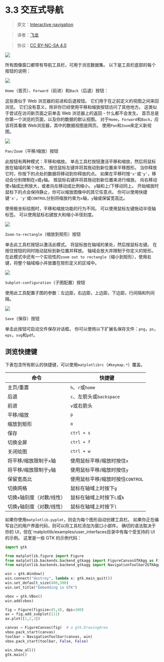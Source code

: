 # 3.3 交互式导航

> 原文：[Interactive navigation](http://matplotlib.org/users/navigation_toolbar.html)

> 译者：[飞龙](https://github.com/)

> 协议：[CC BY-NC-SA 4.0](http://creativecommons.org/licenses/by-nc-sa/4.0/)

![](http://matplotlib.org/_images/toolbar.png)

所有图像窗口都带有导航工具栏，可用于浏览数据集。 以下是工具栏底部的每个按钮的说明：

![](http://matplotlib.org/_images/back.png)

`Home`（首页）、`Forward`（前进）和`Back`（后退）按钮：

这些类似于 Web 浏览器的前进和后退按钮。 它们用于在之前定义的视图之间来回浏览。 它们没有意义，除非你已经使用平移和缩放按钮访问了其他地方。 这类似于尝试在访问新页面之前单击 Web 浏览器上的返回 - 什么都不会发生。 首页总是你第一个浏览的页面，以及你的数据的默认视图。 对于`Home`，`Forward`和`Back`，应该将其看做 Web浏览器，其中的数据视图是网页。 使用`Pan`和`Zoom`来定义新视图。

![](http://matplotlib.org/_images/move.png)

`Pan/Zoom`（平移/缩放）按钮

此按钮有两种模式：平移和缩放。 单击工具栏按钮激活平移和缩放，然后将鼠标放在轴域的某个地方。 按住鼠标左键并将其拖动到新位置来平移图形。 当你释放它时，你按下的点处的数据将移动到你释放的点。 如果在平移时按`'x'`或`'y'`，移动会分别限制在`x`或`y`轴。 按鼠标右键并将其拖动到新位置来进行缩放。 向右移动使`x`轴成比例放大，或者向左移动成比例缩小。 `y`轴和上/下移动同上。 开始缩放时鼠标下的点会保持静止，你可以缩放图像中的其它任意点。 你可以使用快捷键`'x'`，`'y'`或`CONTROL`分别将缩放约束为`x`轴，`y`轴或保留宽高比。

使用极坐标绘图时，平移和缩放功能的行为不同。 可以使用鼠标左键拖动半径轴标签。 可以使用鼠标右键放大和缩小半径刻度。

![](http://matplotlib.org/_images/zoom_to_rect.png)

`Zoom-to-rectangle`（缩放到矩形）按钮

单击此工具栏按钮以激活此模式。 将鼠标放在轴域的某处，然后按鼠标左键。 在按住按钮的同时拖动鼠标到新位置并释放。 轴域会放大并限制于你定义的矩形。 在此模式中还有一个实验性的`zoom out to rectangle`（缩小到矩形），使用右键，将整个轴域缩小并放置在矩形定义的区域中。

![](http://matplotlib.org/_images/subplots.png)

`Subplot-configuration`（子图配置）按钮

使用此工具配置子图的参数：左边距，右边距，上边距，下边距，行间隔和列间隔。

![](http://matplotlib.org/_images/filesave.png)

`Save`（保存）按钮

单击此按钮可启动文件保存对话框。 你可以使用以下扩展名保存文件：`png`，`ps`，`eps`，`svg`和`pdf`。

## 浏览快捷键

下表包含所有默认的快捷键，可以使用`matplotlibrc`（`#keymap.*`）覆盖。

| 命令 | 快捷键 |
| --- | --- |
| 主页/重置 | `h`、`r`或`home` |
| 后退 | `c`、左箭头或`backspace` |
| 前进 | `v`或右箭头 |
| 平移/缩放 | `p` |
| 缩放到矩形 | `o` |
| 保存 | `ctrl + s` |
| 切换全屏 | `ctrl + f` |
| 关闭绘图 | `ctrl + w` |
| 将平移/缩放限制于`x`轴 | 使用鼠标平移/缩放时按住`x` |
| 将平移/缩放限制于`y`轴 | 使用鼠标平移/缩放时按住`y` |
| 保留宽高比 | 使用鼠标平移/缩放时按住`CONTROL` |
| 切换网格 | 鼠标在轴域上时按下`g` |
| 切换`x`轴刻度（对数/线性） | 鼠标在轴域上时按下`L`或`k` |
| 切换`y`轴刻度（对数/线性） | 鼠标在轴域上时按下`l` |

如果你使用`matplotlib.pyplot`，则会为每个图形自动创建工具栏。 如果你正在编写自己的用户界面代码，则可以将工具栏添加为窗口小部件。 确切的语法取决于你的 UI，但在`matplotlib/examples/user_interfaces目录中有每个受支持的 UI 的示例。 这里是一些 GTK 的示例代码：

```py
import gtk

from matplotlib.figure import Figure
from matplotlib.backends.backend_gtkagg import FigureCanvasGTKAgg as FigureCanvas
from matplotlib.backends.backend_gtkagg import NavigationToolbar2GTKAgg as NavigationToolbar

win = gtk.Window()
win.connect("destroy", lambda x: gtk.main_quit())
win.set_default_size(400,300)
win.set_title("Embedding in GTK")

vbox = gtk.VBox()
win.add(vbox)

fig = Figure(figsize=(5,4), dpi=100)
ax = fig.add_subplot(111)
ax.plot([1,2,3])

canvas = FigureCanvas(fig)  # a gtk.DrawingArea
vbox.pack_start(canvas)
toolbar = NavigationToolbar(canvas, win)
vbox.pack_start(toolbar, False, False)

win.show_all()
gtk.main()
```
